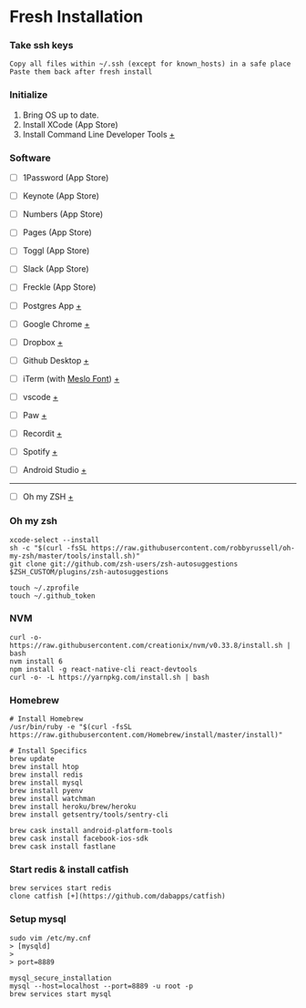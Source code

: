 # Fresh Installation

### Take ssh keys

    Copy all files within ~/.ssh (except for known_hosts) in a safe place
    Paste them back after fresh install

### Initialize

1. Bring OS up to date.
2. Install XCode (App Store)
3. Install Command Line Developer Tools [+](https://developer.apple.com/downloads/)


### Software

- [ ] 1Password (App Store)
- [ ] Keynote (App Store)
- [ ] Numbers (App Store)
- [ ] Pages (App Store)
- [ ] Toggl (App Store)
- [ ] Slack (App Store)
- [ ] Freckle (App Store)

- [ ] Postgres App [+](http://postgresapp.com/)
- [ ] Google Chrome [+](http://www.google.co.uk/chrome/)
- [ ] Dropbox [+](https://dropbox.com/)
- [ ] Github Desktop [+](https://desktop.github.com/)
- [ ] iTerm (with [Meslo Font](https://github.com/andreberg/Meslo-Font)) [+](https://www.iterm2.com/)
- [ ] vscode [+](https://code.visualstudio.com/)
- [ ] Paw [+](https://paw.cloud)
- [ ] Recordit [+](http://recordit.co/)
- [ ] Spotify [+](http://www.spotify.com/)

- [ ] Android Studio [+](http://developer.android.com/tools/studio/)
---

- [ ] Oh my ZSH [+](https://github.com/robbyrussell/oh-my-zsh)

### Oh my zsh

    xcode-select --install
    sh -c "$(curl -fsSL https://raw.githubusercontent.com/robbyrussell/oh-my-zsh/master/tools/install.sh)"
    git clone git://github.com/zsh-users/zsh-autosuggestions $ZSH_CUSTOM/plugins/zsh-autosuggestions

    touch ~/.zprofile
    touch ~/.github_token


### NVM

    curl -o- https://raw.githubusercontent.com/creationix/nvm/v0.33.8/install.sh | bash
    nvm install 6
    npm install -g react-native-cli react-devtools
    curl -o- -L https://yarnpkg.com/install.sh | bash


### Homebrew

    # Install Homebrew
    /usr/bin/ruby -e "$(curl -fsSL https://raw.githubusercontent.com/Homebrew/install/master/install)"

    # Install Specifics
    brew update
    brew install htop
    brew install redis
    brew install mysql
    brew install pyenv
    brew install watchman
    brew install heroku/brew/heroku
    brew install getsentry/tools/sentry-cli

    brew cask install android-platform-tools
    brew cask install facebook-ios-sdk
    brew cask install fastlane


### Start redis & install catfish

    brew services start redis
    clone catfish [+](https://github.com/dabapps/catfish)


### Setup mysql

    sudo vim /etc/my.cnf
    > [mysqld]
    >
    > port=8889

    mysql_secure_installation
    mysql --host=localhost --port=8889 -u root -p
    brew services start mysql
